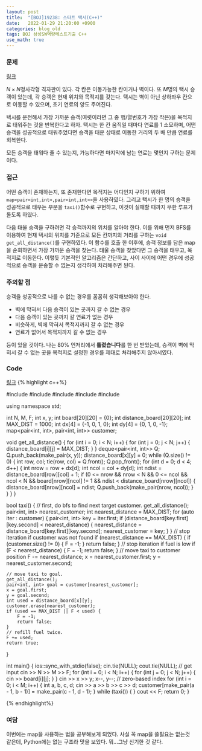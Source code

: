 ```yaml
---
layout: post
title:  "[BOJ]19238: 스타트 택시(C++)"
date:   2022-01-29 21:20:00 +0900
categories: blog_old
tags: BOJ 삼성SW역량테스트기출 C++
use_math: true
---
```


### 문제
[링크](https://www.acmicpc.net/problem/19238)

$N\times N$정사각형 격자판이 있다. 각 칸은 이동가능한 칸이거나 벽이다. 또 $M$명의 택시 승객이 있는데, 각 승객은 현재 위치와 목적지를 갖는다. 택시는 벽이 아닌 상하좌우 칸으로 이동할 수 있으며, 초기 연료의 양도 주어진다.

택시를 운전해서 가장 가까운 승객(여럿이라면 그 중 행/열번호가 가장 작은)을 목적지로 태워주는 것을 반복한다고 하자. 택시는 한 칸 움직일 때마다 연료를 1 소모하며, 어떤 승객을 성공적으로 태워주었다면 승객을 태운 상태로 이동한 거리의 두 배 만큼 연료를 회복한다.

모든 승객을 태워다 줄 수 있는지, 가능하다면 마지막에 남는 연료는 몇인지 구하는 문제이다.

### 접근
어떤 승객이 존재하는지, 또 존재한다면 목적지는 어디인지 구하기 위하여 ```map<pair<int,int>,pair<int,int>>```을 사용하였다. 그리고 택시가 한 명의 승객을 성공적으로 태우는 부분을 ```taxi()```함수로 구현하고, 이것이 실패할 때까지 무한 루프가 돌도록 하였다.

다음 태울 승객을 구하려면 각 승객까지의 위치를 알아야 한다. 이를 위해 먼저 BFS를 이용하여 현재 택시의 위치를 기준으로 모든 칸까지의 거리를 구하는 ```void get_all_distance()```를 구현하였다. 이 함수를 호출 한 이후에, 승객 정보를 담은 map을 순회하면서 가장 가까운 승객을 찾는다. 태울 승객을 찾았다면 그 승객을 태우고, 목적지로 이동한다. 이렇듯 기본적인 알고리즘은 간단하고, 사이 사이에 어떤 경우에 성공적으로 승객을 운송할 수 없는지 생각하여 처리해주면 된다.

### 주의할 점

승객을 성공적으로 나를 수 없는 경우를 꼼꼼히 생각해보아야 한다.
- 벽에 막혀서 다음 승객이 있는 곳까지 갈 수 없는 경우
- 다음 승객이 있는 곳까지 갈 연료가 없는 경우
- 비슷하게, 벽에 막혀서 목적지까지 갈 수 없는 경우
- 연료가 없어서 목적지까지 갈 수 없는 경우

등이 있을 것이다. 나는 80% 언저리에서 **틀렸습니다**를 한 번 받았는데, 승객이 벽에 막혀서 갈 수 없는 곳을 목적지로 설정한 경우를 제대로 처리해주지 않아서였다.

### Code
[링크](https://github.com/SeminKim/Problem-Solving/blob/master/BOJ/2201/19238.cpp)
{% highlight c++%}

#include <algorithm>
#include <deque>
#include <iostream>
#include <map>
#include <vector>

using namespace std;

int N, M, F;
int x, y;
int board[20][20] = {0};
int distance_board[20][20];
int MAX_DIST = 1000;
int dx[4] = {-1, 0, 1, 0};
int dy[4] = {0, 1, 0, -1};
map<pair<int, int>, pair<int, int>> customer;

void get_all_distance() {
    for (int i = 0; i < N; i++) {
        for (int j = 0; j < N; j++) {
            distance_board[i][j] = MAX_DIST;
        }
    }
    deque<pair<int, int>> Q;
    Q.push_back(make_pair(x, y));
    distance_board[x][y] = 0;
    while (Q.size() != 0) {
        int row, col;
        tie(row, col) = Q.front();
        Q.pop_front();
        for (int d = 0; d < 4; d++) {
            int nrow = row + dx[d];
            int ncol = col + dy[d];
            int ndist = distance_board[row][col] + 1;
            if (0 <= nrow && nrow < N && 0 <= ncol && ncol < N && board[nrow][ncol] != 1 && ndist < distance_board[nrow][ncol]) {
                distance_board[nrow][ncol] = ndist;
                Q.push_back(make_pair(nrow, ncol));
            }
        }
    }
}

bool taxi() {
    // first, do bfs to find next target customer.
    get_all_distance();
    pair<int, int> nearest_customer;
    int nearest_distance = MAX_DIST;
    for (auto iter : customer) {
        pair<int, int> key = iter.first;
        if (distance_board[key.first][key.second] < nearest_distance) {
            nearest_distance = distance_board[key.first][key.second];
            nearest_customer = key;
        }
    }
    // stop iteration if customer was not found
    if (nearest_distance == MAX_DIST) {
        if (customer.size() != 0) {
            F = -1;
        }
        return false;
    }
    // stop iteration if fuel is low
    if (F < nearest_distance) {
        F = -1;
        return false;
    }
    // move taxi to customer position
    F -= nearest_distance;
    x = nearest_customer.first;
    y = nearest_customer.second;

    // move taxi to goal.
    get_all_distance();
    pair<int, int> goal = customer[nearest_customer];
    x = goal.first;
    y = goal.second;
    int used = distance_board[x][y];
    customer.erase(nearest_customer);
    if (used == MAX_DIST || F < used) {
        F = -1;
        return false;
    }
    // refill fuel twice.
    F += used;
    return true;
}

int main() {
    ios::sync_with_stdio(false);
    cin.tie(NULL);
    cout.tie(NULL);
    // get input
    cin >> N >> M >> F;
    for (int i = 0; i < N; i++) {
        for (int j = 0; j < N; j++) {
            cin >> board[i][j];
        }
    }
    cin >> x >> y;
    x--, y--;  // zero-based index
    for (int i = 0; i < M; i++) {
        int a, b, c, d;
        cin >> a >> b >> c >> d;
        customer[make_pair(a - 1, b - 1)] = make_pair(c - 1, d - 1);
    }
    while (taxi()) {
    }
    cout << F;
    return 0;
}

{% endhighlight%}

### 여담
이번에는 map을 사용하는 법을 공부해보게 되었다. 사실 꼭 map을 쓸필요는 없는것 같은데, Python에는 없는 구조라 맛을 보았다. 뭐...그냥 신기한 것 같다.